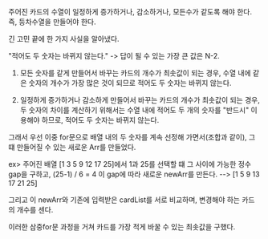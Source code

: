 주어진 카드의 수열이 일정하게 증가하거나, 감소하거나, 모든수가 같도록 해야 한다.
즉, 등차수열을 만들어야 한다. 

긴 고민 끝에 한 가지 사실을 알아냈다. 

"적어도 두 숫자는 바뀌지 않는다." -> 답이 될 수 있는 가장 큰 값은 N-2.

1. 모든 숫자를 같게 만들어서 바꾸는 카드의 개수가 최솟값이 되는 경우, 
수열 내에 같은 숫자의 개수가 가장 많은 것이 되므로 적어도 두 숫자는 바뀌지 않는다.

2. 일정하게 증가하거나 감소하게 만들어서 바꾸는 카드의 개수가 최솟값이 되는 경우, 
두 숫자의 차이를 계산하기 위해서는 수열 내에 적어도 두 개의 숫자를 "반드시" 이용해야 하므로, 
적어도 두 숫자는 바뀌지 않는다. 

그래서 우선 이중 for문으로 배열 내의 두 숫자를 계속 선정해 가면서(조합과 같이),
그떄 만들어질 수 있는 새로운 Arr를 만들었다. 

ex> 주어진 배열 [1 3 5 9 12 17 25]에서  1과 25를 선택할 떄
 그 사이에 가능한 정수 gap을 구하고, (25-1) / 6 = 4
 이 gap에 따라 새로운 newArr를 만든다. --> [1 5 9 13 17 21 25]

그리고 이 newArr와 기존에 입력받은 cardList를 서로 비교하며, 변경해야 하는 카드의 개수를 센다. 

이러한 삼중for문 과정을 거쳐 카드를 가장 적게 바꿀 수 있는 최솟값을 구했다. 
